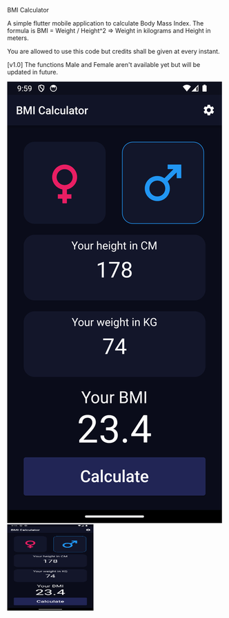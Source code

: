 BMI Calculator

A simple flutter mobile application to calculate Body Mass Index. The formula is BMI = Weight / Height^2   => Weight in kilograms and Height in meters. 

You are allowed to use this code but credits shall be given at every instant.

[v1.0] The functions Male and Female aren't available yet but will be updated in future.

![alt text](https://github.com/KevalB/BMI-Calculator/blob/main/39_BMI.png?raw=true)
<img src = "https://github.com/KevalB/BMI-Calculator/blob/main/39_BMI.png" width="200" height="200">
